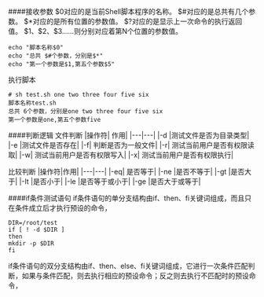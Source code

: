 ####接收参数
\$0对应的是当前Shell脚本程序的名称。
\$#对应的是总共有几个参数。
\$*对应的是所有位置的参数值。
\$?对应的是显示上一次命令的执行返回值。
\$1、\$2、\$3……则分别对应着第N个位置的参数值。
```
echo "脚本名称$0"
echo "总共 $#个参数，分别是$*"
echo "第一个参数是$1,第五个参数$5"
```
执行脚本
```
# sh test.sh one two three four five six
脚本名称test.sh
总共 6个参数，分别是one two three four five six
第一个参数是one,第五个参数five
```
####判断逻辑
文件判断
|操作符|	作用|
|---|---|
|-d	|测试文件是否为目录类型|
|-e	|测试文件是否存在|
|-f|	判断是否为一般文件|
|-r|	测试当前用户是否有权限读取|
|-w|	测试当前用户是否有权限写入|
|-x|	测试当前用户是否有权限执行|

比较判断
|操作符|作用|
|---|---|
|-eq|	是否等于|
|-ne	|是否不等于|
|-gt	|是否大于|
|-lt	|是否小于|
|-le	|是否等于或小于|
|-ge	|是否大于或等于|

 ####if条件测试语句
if条件语句的单分支结构由if、then、fi关键词组成，而且只在条件成立后才执行预设的命令，
```
DIR=/root/test
if [ ! -d $DIR ]
then
mkdir -p $DIR
fi
```
if条件语句的双分支结构由if、then、else、fi关键词组成，它进行一次条件匹配判断，如果与条件匹配，则去执行相应的预设命令；反之则去执行不匹配时的预设命令，
